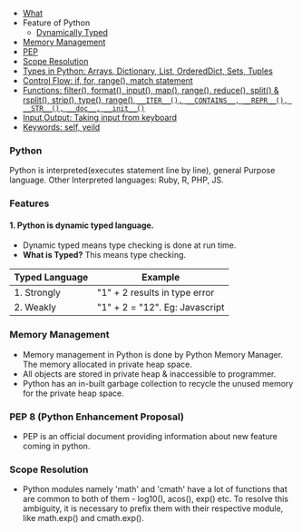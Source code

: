 - [What](#w)
- Feature of Python
  - [Dynamically Typed](#st)
- [Memory Management](#mm)
- [PEP](#pep)
- [Scope Resolution](#sr)
- [Types in Python: Arrays, Dictionary, List, OrderedDict, Sets, Tuples](containers)
- [Control Flow: if, for, range(), match statement](Control_Flow)
- [Functions: filter(), format(), input(), map(), range(), reduce(), split() & rsplit(), strip(), type(), range(), `__ITER__(), __CONTAINS__, __REPR__(), __STR__(), __doc__, __init__()`](#Functions)
- [Input,Output: Taking input from keyboard](Input_Output)
- [Keywords: self, yeild](Keywords)

<a name=w></a>
### Python
Python is interpreted(executes statement line by line), general Purpose language. Other Interpreted languages: Ruby, R, PHP, JS.

### Features
#### 1. Python is dynamic typed language. 
- Dynamic typed means type checking is done at run time.
- **What is Typed?** This means type checking.

|Typed Language|Example|
|---|---|
|1. Strongly|"1" + 2  results in type error|
|2. Weakly|"1" + 2  = "12". Eg: Javascript|

<a name=mm></a>
### Memory Management
- Memory management in Python is done by Python Memory Manager. The memory allocated in private heap space.
- All objects are stored in private heap & inaccessible to programmer.
- Python has an in-built garbage collection to recycle the unused memory for the private heap space.

<a name=pep></a>
### PEP 8 (Python Enhancement Proposal)
- PEP is an official document providing information about new feature coming in python.

<a name=sr></a>
### Scope Resolution
- Python modules namely 'math' and 'cmath' have a lot of functions that are common to both of them - log10(), acos(), exp() etc. To resolve this ambiguity, it is necessary to prefix them with their respective module, like math.exp() and cmath.exp().

